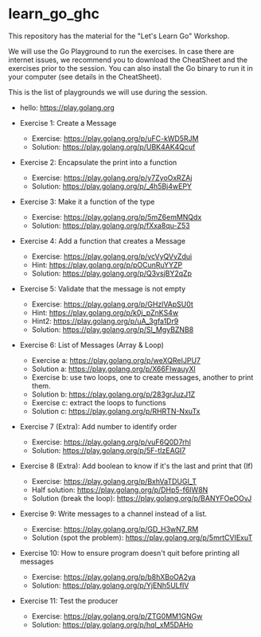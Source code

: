 # learn_go_ghc
This repository has the material for the "Let's Learn Go" Workshop.

We will use the Go Playground to run the exercises. In case there are internet issues, we recommend you to download the CheatSheet and the exercises prior to the session. You can also install the Go binary to run it in your computer (see details in the CheatSheet).

This is the list of playgrounds we will use during the session.

*   hello: https://play.golang.org

*   Exercise 1: Create a Message

    *   Exercise: https://play.golang.org/p/uFC-kWD5RJM
    *   Solution: https://play.golang.org/p/UBK4AK4Qcuf

*   Exercise 2: Encapsulate the print into a function

    *   Exercise: https://play.golang.org/p/y7ZyoOxRZAj
    *   Solution: https://play.golang.org/p/_4h5Bj4wEPY

*   Exercise 3: Make it a function of the type

    *   Exercise: https://play.golang.org/p/5mZ6emMNQdx
    *   Solution: https://play.golang.org/p/fXxa8qu-Z53

*   Exercise 4: Add a function that creates a Message

    *   Exercise: https://play.golang.org/p/vcVyQVvZdui
    *   Hint: https://play.golang.org/p/pOCunRuYYZP
    *   Solution: https://play.golang.org/p/Q3vsjBY2qZp

*   Exercise 5: Validate that the message is not empty
    * Exercise: https://play.golang.org/p/GHzlVApSU0t
    * Hint: https://play.golang.org/p/k0j_pZnKS4w
    * Hint2: https://play.golang.org/p/uA_3gfa1Dr9
    * Solution: https://play.golang.org/p/Sl_MgyBZNB8

*   Exercise 6: List of Messages (Array & Loop)
    * Exercise a: https://play.golang.org/p/weXQReIJPU7
    * Solution a:  https://play.golang.org/p/X66FIwauyXl
    * Exercise b: use two loops, one to create messages, another to print them.
    * Solution b: https://play.golang.org/p/283grJuzJ1Z
    * Exercise c: extract the loops to functions
    * Solution c: https://play.golang.org/p/RHRTN-NxuTx

*   Exercise 7 (Extra): Add number to identify order
    * Exercise: https://play.golang.org/p/vuF6Q0D7rhl
    * Solution: https://play.golang.org/p/5F-tIzEAGI7

*   Exercise 8 (Extra): Add boolean to know if it's the last and print that (If)
    * Exercise: https://play.golang.org/p/BxhVaTDUGI_T
    * Half solution: https://play.golang.org/p/DHp5-f6IW8N
    * Solution (break the loop): https://play.golang.org/p/BANYFOeOOvJ

*  Exercise 9: Write messages to a channel instead of a list.
    * Exercise: https://play.golang.org/p/GD_H3wN7_RM
    * Solution (spot the problem): https://play.golang.org/p/5mrtCVIExuT

*   Exercise 10: How to ensure program doesn't quit before printing all messages
    * Exercise: https://play.golang.org/p/b8hXBoOA2ya
    * Solution: https://play.golang.org/p/YjENh5ULfIV
    
*   Exercise 11: Test the producer
    * Exercise: https://play.golang.org/p/ZTG0MM1GNGw
    * Solution: https://play.golang.org/p/hqI_xM5DAHo
